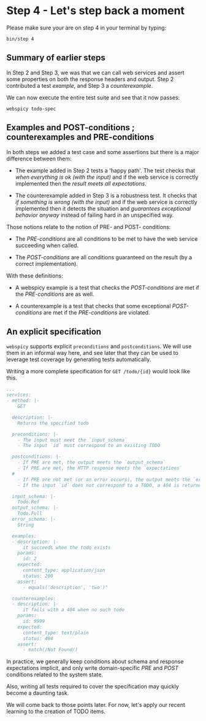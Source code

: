 # Step 4 - Let's step back a moment

Please make sure your are on step 4 in your terminal by typing:

```
bin/step 4
```

## Summary of earlier steps

In Step 2 and Step 3, we was that we can call web services
and assert some properties on both the response headers and output.
Step 2 contributed a test *example*, and Step 3 a *counterexample*.

We can now execute the entire test suite and see that it now
passes:

```
webspicy todo-spec
```

## Examples and POST-conditions ; counterexamples and PRE-conditions

In both steps we added a test case and some assertions but
there is a major difference between them:

- The example added in Step 2 tests a 'happy path'. The
  test checks that *when everything is ok (with the input)*
  and if the web service is correctly implemented then
  the *result meets all expectations*.

- The counterexample added in Step 3 is a robustness test.
  It checks that *if something is wrong (with the input)*
  and if the web service is correctly implemented then
  it detects the situation and *guarantees exceptional
  behavior anyway* instead of failing hard in an unspecified
  way.

Those notions relate to the notion of PRE- and POST- conditions:

- The *PRE-conditions* are all conditions to be met to have the
  web service succeeding when called.

- The *POST-conditions* are all conditions guaranteed on the result
  (by a correct implementation).

With these definitions:

- A webspicy example is a test that checks the *POST-conditions* are
  met if the *PRE-conditions* are as well.

- A counterexample is a test that checks that some exceptional *POST-conditions*
  are met if the *PRE-conditions* are violated.

## An explicit specification

`webspicy` supports explicit `preconditions` and `postconditions`. We
will use them in an informal way here, and see later that they can be
used to leverage test coverage by generating tests automatically.

Writing a more complete specification for `GET /todo/{id}` would look
like this.

```yaml
...
services:
- method: |-
    GET

  description: |-
    Returns the specified todo

  preconditions: |-
    - The input must meet the `input_schema`
    - The input `id` must correspond to an existing TODO

  postconditions: |-
    - If PRE are met, the output meets the `output_schema`
    - If PRE are met, the HTTP response meets the `expectations`
  #
    - If PRE are not met (or an error occurs), the output meets the `error_schema`
    - If the input `id` does not correspond to a TODO, a 404 is returned

  input_schema: |-
    Todo.Ref
  output_schema: |-
    Todo.Full
  error_schema: |-
    String

  examples:
  - description: |-
      it succeeds when the todo exists
    params:
      id: 2
    expected:
      content_type: application/json
      status: 200
    assert:
      - equals('description', 'two')"

  counterexamples:
  - description: |-
      it fails with a 404 when no such todo
    params:
      id: 9999
    expected:
      content_type: text/plain
      status: 404
    assert:
      - match(/Not Found/)
```

In practice, we generally keep conditions about schema and response
expectations implicit, and only write domain-specific *PRE* and
*POST* conditions related to the system state.

Also, writing all tests required to cover the specification may
quickly become a daunting task.

We will come back to those points later. For now, let's apply our
recent learning to the creation of TODO items.

